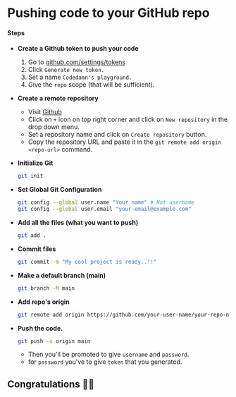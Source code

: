 # Pushing code to your GitHub repo

#### **Steps**

- **Create a Github token to push your code**
  1. Go to [github.com/settings/tokens](https://github.com/settings/tokens)
  2. Click `Generate new token.`
  3. Set a name `Codedamn's playground.`
  4. Give the `repo` scope (that will be sufficient).

- **Create a remote repository**
  
    - Visit [Github](https://github.com)
    - Click on `+` icon on top right corner and click on `New repository` in the drop down menu.
    - Set a repository name and click on `Create repository` button.
    - Copy the repository URL and paste it in the `git remote add origin <repo-url>` command.

- **Initialize Git**

  ```bash
  git init
  ```

- **Set Global Git Configuration**

  ```bash
  git config --global user.name "Your name" # Not username
  git config --global user.email "your-email@example.com"
  ```

- **Add all the files (what you want to push)**

  ```bash
  git add .
  ```

- **Commit files**

  ```bash
  git commit -m "My cool project is ready..!!"
  ```

- **Make a default branch (main)**

  ```bash
  git branch -M main
  ```

- **Add repo's origin**

  ```bash
  git remote add origin https://github.com/your-user-name/your-repo-name.git
  ```

- **Push the code.**

  ```bash
  git push -u origin main
  ```

  - Then you'll be promoted to give `username` and `password`.
  - for `password` you've to give `token` that you generated.



## **Congratulations 🥳🥳**
